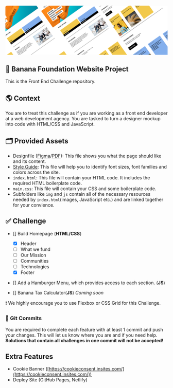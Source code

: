![](docs/header.png?raw=true)

  
## 🍌    Banana Foundation Website Project
This is the Front End Challenge repository.  
  

## 🌎 Context

You are to treat this challenge as if you are working as a front end developer at a web development agency. You are tasked to turn a designer mockup into code with HTML/CSS and JavaScript.

## 🗂 Provided Assets
- Designfile ([Figma](https://www.figma.com/file/Y9zKhjbgHYD5ft5OLrggYjw8/Banana_Foundation_Challenge?node-id=0%3A1)/[PDF](docs/designfile.pdf)):  This file shows you what the page should like and its content.
- [Style Guide](docs/bf_styleguide.pdf):  This file will help you to identify font sizes, font families and colors across the site.
- `index.html`: This file will contain your HTML code. It includes the required  HTML boilerplate code.
- `main.css`: This file will contain your CSS and some boilerplate code.  
- Subfolders like `img` and `js` contain all of the necessary resources needed by `index.html`(images, JavaScript etc.) and are linked together for your convience. 


## 	✅ Challenge

- [] Build Homepage (**HTML/CSS**)
    - [x] Header 
    - [ ] What we fund
    - [ ] Our Mission
    - [ ] Communities
    - [ ] Technologies
    - [x] Footer

- [] Add a Hamburger Menu, which provides access to each section. (**JS**)

- [] Banana Tax Calculator(**JS**) *Coming soon*

❗ We highly encourage you to use Flexbox or CSS Grid for this Challenge. 

### 🐙 Git Commits

 You are required to complete each feature with at least 1 commit and push your changes. This will let us know where you are and if you need help. 
**Solutions that contain all challenges in one commit will not be accepted!**

## Extra Features

- Cookie Banner ([https://cookieconsent.insites.com/](https://cookieconsent.insites.com/))
- Deploy Site (GitHub Pages, Netlify)


